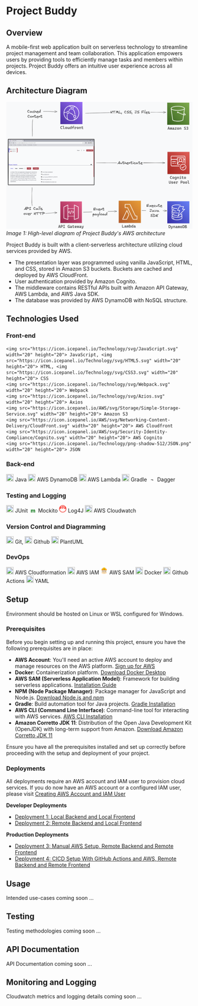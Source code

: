 # Project Buddy

## Overview

A mobile-first web application built on serverless technology to streamline project management and team collaboration. This application empowers users by providing tools to efficiently manage tasks and members within projects. Project Buddy offers an intuitive user experience across all devices.

## Architecture Diagram

![Architecture Diagram](resources/readme-images/aws-infrastructure.png)
_Image 1: High-level diagram of Project Buddy's AWS architecture_

Project Buddy is built with a client-serverless architecture utilizing cloud services provided by AWS.

- The presentation layer was programmed using vanilla JavaScript, HTML, and CSS, stored in Amazon S3 buckets. Buckets are cached and deployed by AWS CloudFront.
- User authentication provided by Amazon Cognito.
- The middleware contains RESTful APIs built with Amazon API Gateway, AWS Lambda, and AWS Java SDK.
- The database was provided by AWS DynamoDB with NoSQL structure.

## Technologies Used

### Front-end

    <img src="https://icon.icepanel.io/Technology/svg/JavaScript.svg" width="20" height="20"> JavaScript, <img src="https://icon.icepanel.io/Technology/svg/HTML5.svg" width="20" height="20"> HTML, <img src="https://icon.icepanel.io/Technology/svg/CSS3.svg" width="20" height="20"> CSS
    <img src="https://icon.icepanel.io/Technology/svg/Webpack.svg" width="20" height="20"> Webpack
    <img src="https://icon.icepanel.io/Technology/svg/Azios.svg" width="20" height="20"> Axios
    <img src="https://icon.icepanel.io/AWS/svg/Storage/Simple-Storage-Service.svg" width="20" height="20"> Amazon S3
    <img src="https://icon.icepanel.io/AWS/svg/Networking-Content-Delivery/CloudFront.svg" width="20" height="20"> AWS Cloudfront
    <img src="https://icon.icepanel.io/AWS/svg/Security-Identity-Compliance/Cognito.svg" width="20" height="20"> AWS Cognito
    <img src="https://icon.icepanel.io/Technology/png-shadow-512/JSON.png" width="20" height="20"> JSON

### Back-end

<img src="https://icon.icepanel.io/Technology/svg/Java.svg" width="20" height="20"> Java
<img src="https://icon.icepanel.io/AWS/svg/Database/DynamoDB.svg" width="20" height="20"> AWS DynamoDB
<img src="https://icon.icepanel.io/AWS/svg/Compute/Lambda.svg" width="20" height="20"> AWS Lambda
<img src="https://icon.icepanel.io/Technology/png-shadow-512/Gradle.png" width="20" height="20"> Gradle
<span style="display: inline-block; width: 20px; height: 20px; line-height: 20px; text-align: center;">&not;</span> Dagger

### Testing and Logging

<img src="https://icon.icepanel.io/Technology/svg/JUnit.svg" width="20" height="20"> JUnit
<span style="display: inline-block; width: 20px; height: 20px; line-height: 20px; text-align: center; color: #087515;  font-weight: 700">m</span> Mockito
<img src="resources/readme-images/tech-stack-icons/log4j.jpg" width="20" height="20"> Log4J
<img src="https://icon.icepanel.io/AWS/svg/Management-Governance/CloudWatch.svg" width="20" height="20"> AWS Cloudwatch

### Version Control and Diagramming

<img src="https://icon.icepanel.io/Technology/svg/Git.svg" width="20" height="20"> Git, <img src="https://icon.icepanel.io/Technology/png-shadow-512/GitHub.png" width="20" height="20"> Github
<img src="https://icon.icepanel.io/Technology/svg/Unified-Modelling-Language-%28UML%29.svg" width="20" height="20"> PlantUML

### DevOps

<img src="https://icon.icepanel.io/AWS/svg/Management-Governance/CloudFormation.svg" width="20" height="20"> AWS Cloudformation
<img src="https://icon.icepanel.io/AWS/svg/Security-Identity-Compliance/IAM-Identity-Center.svg" width="20" height="20"> AWS IAM
<img src="resources/readme-images/tech-stack-icons/sam.svg" width="20" height="20"> AWS SAM
<img src="https://icon.icepanel.io/Technology/svg/Docker.svg" width="20" height="20"> Docker
<img src="https://icon.icepanel.io/Technology/svg/GitHub-Actions.svg" width="20" height="20"> Github Actions
<img src="https://icon.icepanel.io/Technology/png-shadow-512/YAML.png" width="20" height="20"> YAML

## Setup

Environment should be hosted on Linux or WSL configured for Windows.

### Prerequisites

Before you begin setting up and running this project, ensure you have the following prerequisites are in place:

- **AWS Account**: You'll need an active AWS account to deploy and manage resources on the AWS platform. [Sign up for AWS](https://aws.amazon.com/free/)
- **Docker**: Containerization platform. [Download Docker Desktop](https://www.docker.com/products/docker-desktop)
- **AWS SAM (Serverless Application Model)**: Framework for building serverless applications. [Installation Guide](https://docs.aws.amazon.com/serverless-application-model/latest/developerguide/serverless-sam-cli-install.html)
- **NPM (Node Package Manager)**: Package manager for JavaScript and Node.js. [Download Node.js and npm](https://nodejs.org/en/download/)
- **Gradle**: Build automation tool for Java projects. [Gradle Installation](https://gradle.org/install/)
- **AWS CLI (Command Line Interface)**: Command-line tool for interacting with AWS services. [AWS CLI Installation](https://docs.aws.amazon.com/cli/latest/userguide/cli-chap-install.html)
- **Amazon Corretto JDK 11**: Distribution of the Open Java Development Kit (OpenJDK) with long-term support from Amazon. [Download Amazon Corretto JDK 11](https://docs.aws.amazon.com/corretto/latest/corretto-11-ug/downloads-list.html)

Ensure you have all the prerequisites installed and set up correctly before proceeding with the setup and deployment of your project.

### Deployments

All deployments require an AWS account and IAM user to provision cloud services.
If you do now have an AWS account or a configured IAM user, please visit [Creating AWS Account and IAM User](resources/readme-setup-instructions/CREATING-AWS-ACCOUNT-AND-IAM-USER.md)

**Developer Deployments**

- [Deployment 1: Local Backend and Local Frontend](resources/readme-setup-instructions/DEV-DEPLOYMENT-1-LOCAL-BACKEND-AND-LOCAL-FRONTEND.md)
- [Deployment 2: Remote Backend and Local Frontend](resources/readme-setup-instructions/DEV-DEPLOYMENT-2-REMOTE-BACKEND-AND-LOCAL-FRONTEND.md)

**Production Deployments**

- [Deployment 3: Manual AWS Setup, Remote Backend and Remote Frontend](resources/readme-setup-instructions/PROD-DEPLOYMENT-3-MANUAL.md)
- [Deployment 4: CICD Setup With GitHub Actions and AWS, Remote Backend and Remote Frontend](resources/readme-setup-instructions/PROD-DEPLOYMENT-4-CICD.md)

## Usage

Intended use-cases coming soon ...

## Testing

Testing methodologies coming soon ...

## API Documentation

API Documentation coming soon ...

## Monitoring and Logging

Cloudwatch metrics and logging details coming soon ...
